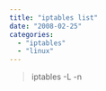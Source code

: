 ```yaml
---
title: "iptables list"
date: "2008-02-25"
categories: 
  - "iptables"
  - "linux"
---
```


> iptables -L -n
